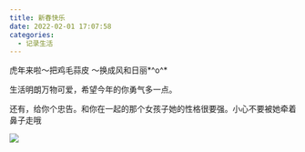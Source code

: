 ```yaml
---
title: 新春快乐
date: 2022-02-01 17:07:58
categories:
  - 记录生活
---
```



虎年来啦～把鸡毛蒜皮 ～换成风和日丽*^o^*

生活明朗万物可爱，希望今年的你勇气多一点。

还有，给你个忠告。和你在一起的那个女孩子她的性格很要强。小心不要被她牵着鼻子走哦​

![](1.jpg)